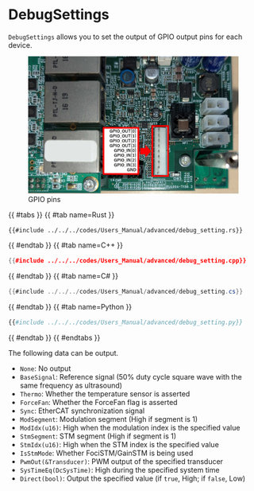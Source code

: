 # DebugSettings

`DebugSettings` allows you to set the output of GPIO output pins for each device.

<figure>
    <img src="../../fig/Users_Manual/gpio_pin.jpg"/>
    <figcaption>GPIO pins</figcaption>
</figure>

{{ #tabs }}
{{ #tab name=Rust }}
```rust,edition2024
{{#include ../../../codes/Users_Manual/advanced/debug_setting.rs}}
```
{{ #endtab }}
{{ #tab name=C++ }}
```cpp
{{#include ../../../codes/Users_Manual/advanced/debug_setting.cpp}}
```
{{ #endtab }}
{{ #tab name=C# }}
```cs
{{#include ../../../codes/Users_Manual/advanced/debug_setting.cs}}
```
{{ #endtab }}
{{ #tab name=Python }}
```python
{{#include ../../../codes/Users_Manual/advanced/debug_setting.py}}
```
{{ #endtab }}
{{ #endtabs }}

The following data can be output.
- `None`: No output
- `BaseSignal`: Reference signal (50% duty cycle square wave with the same frequency as ultrasound)
- `Thermo`: Whether the temperature sensor is asserted
- `ForceFan`: Whether the ForceFan flag is asserted
- `Sync`: EtherCAT synchronization signal
- `ModSegment`: Modulation segment (High if segment is 1)
- `ModIdx(u16)`: High when the modulation index is the specified value
- `StmSegment`: STM segment (High if segment is 1)
- `StmIdx(u16)`: High when the STM index is the specified value
- `IsStmMode`: Whether FociSTM/GainSTM is being used
- `PwmOut(&Transducer)`: PWM output of the specified transducer
- `SysTimeEq(DcSysTime)`: High during the specified system time
- `Direct(bool)`: Output the specified value (if `true`, High; if `false`, Low)
